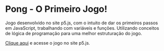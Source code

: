 # Pong - O Primeiro Jogo!

Jogo desenvolvido no site p5.js, com o intuito de dar os primeiros passos em JavaScript, trabalhando com variáveis e funções. Utilizando conceitos de lógica de programação para uma melhor estruturação do jogo.

<a href="https://editor.p5js.org/guhfe93/sketches/f3MJW_0hv">Clique aqui</a> e acesse o jogo no site p5.js.


